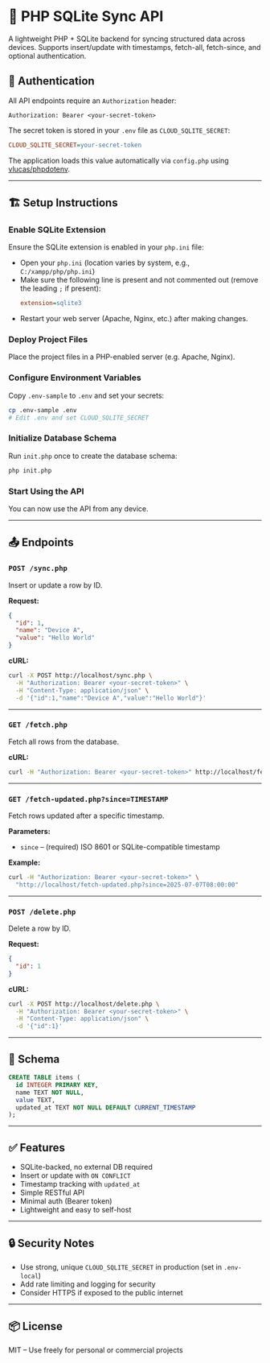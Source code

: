 # 📡 PHP SQLite Sync API

A lightweight PHP + SQLite backend for syncing structured data across devices. Supports insert/update with timestamps, fetch-all, fetch-since, and optional authentication.

## 🔐 Authentication

All API endpoints require an `Authorization` header:

```
Authorization: Bearer <your-secret-token>
```

The secret token is stored in your `.env` file as `CLOUD_SQLITE_SECRET`:

```ini
CLOUD_SQLITE_SECRET=your-secret-token
```

The application loads this value automatically via `config.php` using [vlucas/phpdotenv](https://github.com/vlucas/phpdotenv).

---

## 🏗️ Setup Instructions

### Enable SQLite Extension

Ensure the SQLite extension is enabled in your `php.ini` file:

- Open your `php.ini` (location varies by system, e.g., `C:/xampp/php/php.ini`)
- Make sure the following line is present and not commented out (remove the leading `;` if present):
  ```ini
  extension=sqlite3
  ```
- Restart your web server (Apache, Nginx, etc.) after making changes.

### Deploy Project Files

Place the project files in a PHP-enabled server (e.g. Apache, Nginx).

### Configure Environment Variables

Copy `.env-sample` to `.env` and set your secrets:

```bash
cp .env-sample .env
# Edit .env and set CLOUD_SQLITE_SECRET
```

### Initialize Database Schema

Run `init.php` once to create the database schema:

```bash
php init.php
```

### Start Using the API

You can now use the API from any device.

---

## 📤 Endpoints

### `POST /sync.php`
Insert or update a row by ID.

**Request:**

```json
{
  "id": 1,
  "name": "Device A",
  "value": "Hello World"
}
```

**cURL:**
```bash
curl -X POST http://localhost/sync.php \
  -H "Authorization: Bearer <your-secret-token>" \
  -H "Content-Type: application/json" \
  -d '{"id":1,"name":"Device A","value":"Hello World"}'
```

---

### `GET /fetch.php`
Fetch all rows from the database.

**cURL:**
```bash
curl -H "Authorization: Bearer <your-secret-token>" http://localhost/fetch.php
```

---

### `GET /fetch-updated.php?since=TIMESTAMP`
Fetch rows updated after a specific timestamp.

**Parameters:**
- `since` – (required) ISO 8601 or SQLite-compatible timestamp

**Example:**
```bash
curl -H "Authorization: Bearer <your-secret-token>" \
  "http://localhost/fetch-updated.php?since=2025-07-07T08:00:00"
```

---

### `POST /delete.php`
Delete a row by ID.

**Request:**
```json
{
  "id": 1
}
```

**cURL:**
```bash
curl -X POST http://localhost/delete.php \
  -H "Authorization: Bearer <your-secret-token>" \
  -H "Content-Type: application/json" \
  -d '{"id":1}'
```

---

## 📝 Schema

```sql
CREATE TABLE items (
  id INTEGER PRIMARY KEY,
  name TEXT NOT NULL,
  value TEXT,
  updated_at TEXT NOT NULL DEFAULT CURRENT_TIMESTAMP
);
```

---

## ✅ Features

- SQLite-backed, no external DB required
- Insert or update with `ON CONFLICT`
- Timestamp tracking with `updated_at`
- Simple RESTful API
- Minimal auth (Bearer token)
- Lightweight and easy to self-host

---

## 🔒 Security Notes

- Use strong, unique `CLOUD_SQLITE_SECRET` in production (set in `.env-local`)
- Add rate limiting and logging for security
- Consider HTTPS if exposed to the public internet

---

## 📦 License

MIT – Use freely for personal or commercial projects